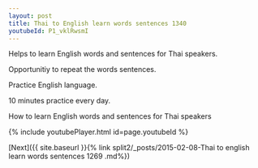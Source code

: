```yaml
---
layout: post
title: Thai to English learn words sentences 1340 
youtubeId: P1_vklRwsmI
---
```

 
 
Helps to learn English words and sentences for Thai speakers.

Opportunitiy to repeat the words sentences. 

Practice English language. 
 
10 minutes practice every day. 
 
How to learn English words and sentences for Thai speakers 
 
{% include youtubePlayer.html id=page.youtubeId %}
 
 
[Next]({{ site.baseurl }}{% link  split2/_posts/2015-02-08-Thai to english learn words sentences 1269 .md%})
 
